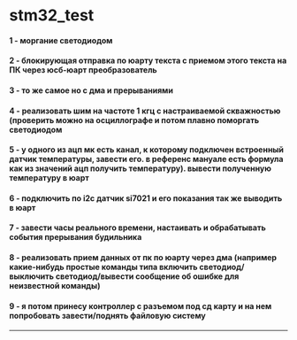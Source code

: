 # stm32_test


#### 1 - моргание светодиодом
#### 2 - блокирующая отправка по юарту текста с приемом этого текста на ПК через юсб-юарт преобразователь
#### 3 - то же самое но с дма и прерываниями
#### 4 - реализовать шим на частоте 1 кгц с настраиваемой скважностью (проверить можно на осциллографе и потом плавно поморгать светодиодом
#### 5 - у одного из ацп мк есть канал, к которому подключен встроенный датчик температуры, завести его. в референс мануале есть формула как из значений ацп получить температуру). вывести полученную температуру в юарт
#### 6 - подключить по i2c датчик si7021 и его показания так же выводить в юарт
#### 7 - завести часы реального времени, настаивать и обрабатывать события прерывания будильника
#### 8 - реализовать прием данных от пк по юарту через дма (например какие-нибудь простые команды типа включить светодиод/выключить светодиод/вывести сообщение об ошибке для неизвестной команды)
#### 9 - я потом принесу контроллер с разъемом под сд карту и на нем попробовать завести/поднять файловую систему
---